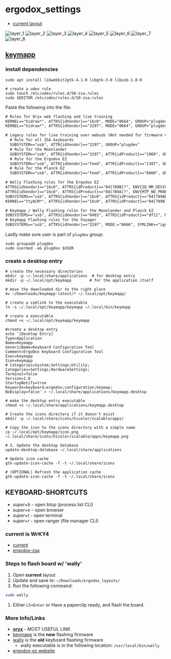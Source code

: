 # ergodox_settings

- [current layout](https://configure.zsa.io/ergodox-ez/layouts/WrKY4/latest/0)

![layer\_1](./pics/layer_1.png)
![layer\_2](./pics/layer_2.png)
![layer\_3](./pics/layer_3.png)
![layer\_4](./pics/layer_4.png)
![layer\_5](./pics/layer_5.png)
![layer\_6](./pics/layer_6.png)
![layer\_7](./pics/layer_7.png)
![layer\_8](./pics/layer_8.png)

## [keymapp](https://github.com/zsa/wally/wiki/Linux-install)

### install dependencies

```fish
sudo apt install libwebkit2gtk-4.1-0 libgtk-3-0 libusb-1.0-0

# create a udev rule
sudo touch /etc/udev/rules.d/50-zsa.rules
sudo $EDITOR /etc/udev/rules.d/50-zsa.rules
```

Paste the following into the file:

```txt
# Rules for Oryx web flashing and live training
KERNEL=="hidraw*", ATTRS{idVendor}=="16c0", MODE="0664", GROUP="plugdev"
KERNEL=="hidraw*", ATTRS{idVendor}=="3297", MODE="0664", GROUP="plugdev"

# Legacy rules for live training over webusb (Not needed for firmware v21+)
  # Rule for all ZSA keyboards
  SUBSYSTEM=="usb", ATTR{idVendor}=="3297", GROUP="plugdev"
  # Rule for the Moonlander
  SUBSYSTEM=="usb", ATTR{idVendor}=="3297", ATTR{idProduct}=="1969", GROUP="plugdev"
  # Rule for the Ergodox EZ
  SUBSYSTEM=="usb", ATTR{idVendor}=="feed", ATTR{idProduct}=="1307", GROUP="plugdev"
  # Rule for the Planck EZ
  SUBSYSTEM=="usb", ATTR{idVendor}=="feed", ATTR{idProduct}=="6060", GROUP="plugdev"

# Wally Flashing rules for the Ergodox EZ
ATTRS{idVendor}=="16c0", ATTRS{idProduct}=="04[789B]?", ENV{ID_MM_DEVICE_IGNORE}="1"
ATTRS{idVendor}=="16c0", ATTRS{idProduct}=="04[789A]?", ENV{MTP_NO_PROBE}="1"
SUBSYSTEMS=="usb", ATTRS{idVendor}=="16c0", ATTRS{idProduct}=="04[789ABCD]?", MODE:="0666"
KERNEL=="ttyACM*", ATTRS{idVendor}=="16c0", ATTRS{idProduct}=="04[789B]?", MODE:="0666"

# Keymapp / Wally Flashing rules for the Moonlander and Planck EZ
SUBSYSTEMS=="usb", ATTRS{idVendor}=="0483", ATTRS{idProduct}=="df11", MODE:="0666", SYMLINK+="stm32_dfu"
# Keymapp Flashing rules for the Voyager
SUBSYSTEMS=="usb", ATTRS{idVendor}=="3297", MODE:="0666", SYMLINK+="ignition_dfu"
```

Lastly make sure user is part of `plugdev` _group_:

```fish
sudo groupadd plugdev
sudo usermod -aG plugdev $USER
```

### create a desktop entry

```fish
# create the necessary directories
mkdir -p ~/.local/share/applications  # for desktop entry
mkdir -p ~/.local/opt/keymapp        # for the application itself

# move the downloaded dir to the right place
mv ~/Downloads/keymapp-latest/* ~/.local/opt/keymapp/

# create a symlink to the executable
ln -s ~/.local/opt/keymapp/keymapp ~/.local/bin/keymapp

# create a executable
chmod +x ~/.local/opt/keymapp/keymapp

#create a desktop entry
echo '[Desktop Entry]
Type=Application
Name=Keymapp
GenericName=Keyboard Configuration Tool
Comment=ErgoDox Keyboard Configuration Tool
Exec=keymapp
Icon=keymapp
# Categories=System;Settings;Utility;
Categories=Settings;HardwareSettings;
Terminal=false
Version=1.0
StartupNotify=true
Keywords=keyboard;ergodox;configuration;keymap;
NoDisplay=false' > ~/.local/share/applications/keymapp.desktop

# make the desktop entry executable
chmod +x ~/.local/share/applications/keymapp.desktop

# Create the icons directory if it doesn't exist
mkdir -p ~/.local/share/icons/hicolor/scalable/apps/

# Copy the icon to the icons directory with a simple name
cp ~/.local/opt/keymapp/icon.png ~/.local/share/icons/hicolor/scalable/apps/keymapp.png

# 3. Update the desktop database
update-desktop-database ~/.local/share/applications

# Update icon cache
gtk-update-icon-cache -f -t ~/.local/share/icons

# (OPTIONAL) Refresh the application cache
gtk-update-icon-cache -f -t ~/.local/share/icons

```

## KEYBOARD-SHORTCUTS

- _super+b_ - open btop (process list CLI)
- _super+e_ - open browser
- _super+t_ - open terminal
- _super+r_ - open ranger (file manager CLI)

### current is WrKY4

- [current](https://configure.zsa.io/ergodox-ez/layouts/WrKY4/latest/0)  
- [ergodox-zsa](https://configure.zsa.io/ergodox-ez/layouts/WrKY4/latest/0 )

### Steps to flash board w/ 'wally'

1. Open __current__ layout
1. Update and save to: `~/Downloads/ergodox_layouts/`
1. Run the following command:

  ```bash
  sudo wally
  ```

1. Either `L5+Enter` or Have a paperclip ready, and flash the board.

### More Info/Links

- [__oryx__](https://configure.zsa.io/my_layouts ) - MOST USEFUL LINK
- [keymapp](https://github.com/zsa/wally/wiki/Linux-install) is the __new__ flashing firmware
- [wally](https://ergodox-ez.com/pages/wally) is the __old__ keyboard flashing firmware
  - wally executable is in the following location: `/usr/local/bin/wally`
- [ergodox-ez website](https://ergodox-ez.com/ )

